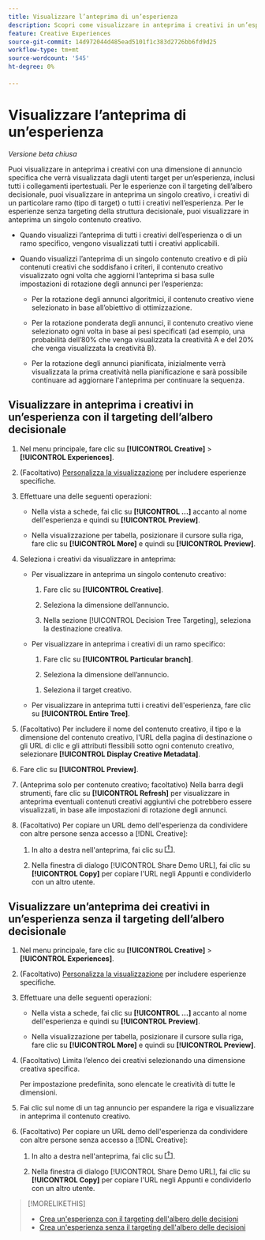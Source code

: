```yaml
---
title: Visualizzare l’anteprima di un’esperienza
description: Scopri come visualizzare in anteprima i creativi in un’esperienza di annuncio.
feature: Creative Experiences
source-git-commit: 14d972044d485ead5101f1c383d2726bb6fd9d25
workflow-type: tm+mt
source-wordcount: '545'
ht-degree: 0%

---
```


# Visualizzare l’anteprima di un’esperienza

*Versione beta chiusa*

Puoi visualizzare in anteprima i creativi con una dimensione di annuncio specifica che verrà visualizzata dagli utenti target per un’esperienza, inclusi tutti i collegamenti ipertestuali. Per le esperienze con il targeting dell’albero decisionale, puoi visualizzare in anteprima un singolo creativo, i creativi di un particolare ramo (tipo di target) o tutti i creativi nell’esperienza. Per le esperienze senza targeting della struttura decisionale, puoi visualizzare in anteprima un singolo contenuto creativo. <!-- verify -->

* Quando visualizzi l’anteprima di tutti i creativi dell’esperienza o di un ramo specifico, vengono visualizzati tutti i creativi applicabili.

* Quando visualizzi l’anteprima di un singolo contenuto creativo e di più contenuti creativi che soddisfano i criteri, il contenuto creativo visualizzato ogni volta che aggiorni l’anteprima si basa sulle impostazioni di rotazione degli annunci per l’esperienza:

   * Per la rotazione degli annunci algoritmici, il contenuto creativo viene selezionato in base all’obiettivo di ottimizzazione.

   * Per la rotazione ponderata degli annunci, il contenuto creativo viene selezionato ogni volta in base ai pesi specificati (ad esempio, una probabilità dell’80% che venga visualizzata la creatività A e del 20% che venga visualizzata la creatività B).

   * Per la rotazione degli annunci pianificata, inizialmente verrà visualizzata la prima creatività nella pianificazione e sarà possibile continuare ad aggiornare l&#39;anteprima per continuare la sequenza.<!-- Refresh isn't there as of 2/3 -->

## Visualizzare in anteprima i creativi in un’esperienza con il targeting dell’albero decisionale

1. Nel menu principale, fare clic su **[!UICONTROL Creative]** > **[!UICONTROL Experiences]**.

1. (Facoltativo) [Personalizza la visualizzazione](/help/creative/introduction/customize-data-views.md) per includere esperienze specifiche.

1. Effettuare una delle seguenti operazioni:

   * Nella vista a schede, fai clic su **[!UICONTROL ...]** accanto al nome dell&#39;esperienza e quindi su **[!UICONTROL Preview]**.

   * Nella visualizzazione per tabella, posizionare il cursore sulla riga, fare clic su **[!UICONTROL More]** e quindi su **[!UICONTROL Preview]**.

1. Seleziona i creativi da visualizzare in anteprima:

   * Per visualizzare in anteprima un singolo contenuto creativo:

      1. Fare clic su **[!UICONTROL Creative]**.

      1. Seleziona la dimensione dell’annuncio.

      1. Nella sezione [!UICONTROL Decision Tree Targeting], seleziona la destinazione creativa.

   * Per visualizzare in anteprima i creativi di un ramo specifico:

      1. Fare clic su **[!UICONTROL Particular branch]**.

      1. Seleziona la dimensione dell’annuncio.

     <!-- I don't see this as of 2/3:
     1. Select whether to group the creatives by Rotation Type or Ad Size.
     -->

      1. Seleziona il target creativo.

   * Per visualizzare in anteprima tutti i creativi dell&#39;esperienza, fare clic su **[!UICONTROL Entire Tree]**.

     <!-- I don't see this as of 2/3:
     1. Click **[!UICONTROL Entire Tree]**.
     1. Select the ad size.
     1. Select whether to group the creatives by Rotation Type or Ad Size.
     -->

1. (Facoltativo) Per includere il nome del contenuto creativo, il tipo e la dimensione del contenuto creativo, l&#39;URL della pagina di destinazione o gli URL di clic e gli attributi flessibili sotto ogni contenuto creativo, selezionare **[!UICONTROL Display Creative Metadata]**.

1. Fare clic su **[!UICONTROL Preview]**.

1. (Anteprima solo per contenuto creativo; facoltativo) Nella barra degli strumenti, fare clic su **[!UICONTROL Refresh]** per visualizzare in anteprima eventuali contenuti creativi aggiuntivi che potrebbero essere visualizzati, in base alle impostazioni di rotazione degli annunci.<!-- I don't see this as of 2/3 -->

1. (Facoltativo) Per copiare un URL demo dell&#39;esperienza da condividere con altre persone senza accesso a [!DNL Creative]:

   1. In alto a destra nell&#39;anteprima, fai clic su ![Condividi](/help/creative/assets/share.png "Condividi").

   1. Nella finestra di dialogo [!UICONTROL Share Demo URL], fai clic su **[!UICONTROL Copy]** per copiare l&#39;URL negli Appunti e condividerlo con un altro utente.


## Visualizzare un’anteprima dei creativi in un’esperienza senza il targeting dell’albero decisionale

1. Nel menu principale, fare clic su **[!UICONTROL Creative]** > **[!UICONTROL Experiences]**.

1. (Facoltativo) [Personalizza la visualizzazione](/help/creative/introduction/customize-data-views.md) per includere esperienze specifiche.

1. Effettuare una delle seguenti operazioni:

   * Nella vista a schede, fai clic su **[!UICONTROL ...]** accanto al nome dell&#39;esperienza e quindi su **[!UICONTROL Preview]**.

   * Nella visualizzazione per tabella, posizionare il cursore sulla riga, fare clic su **[!UICONTROL More]** e quindi su **[!UICONTROL Preview]**.

1. (Facoltativo) Limita l’elenco dei creativi selezionando una dimensione creativa specifica.

   Per impostazione predefinita, sono elencate le creatività di tutte le dimensioni.

1. Fai clic sul nome di un tag annuncio per espandere la riga e visualizzare in anteprima il contenuto creativo.

1. (Facoltativo) Per copiare un URL demo dell&#39;esperienza da condividere con altre persone senza accesso a [!DNL Creative]:

   1. In alto a destra nell&#39;anteprima, fai clic su ![Condividi](/help/creative/assets/share.png "Condividi").

   1. Nella finestra di dialogo [!UICONTROL Share Demo URL], fai clic su **[!UICONTROL Copy]** per copiare l&#39;URL negli Appunti e condividerlo con un altro utente.

>[!MORELIKETHIS]
>
>* [Crea un&#39;esperienza con il targeting dell&#39;albero delle decisioni](experience-create-targeting.md)
>* [Crea un&#39;esperienza senza il targeting dell&#39;albero delle decisioni](/help/creative/experiences/experience-create-no-targeting.md)
